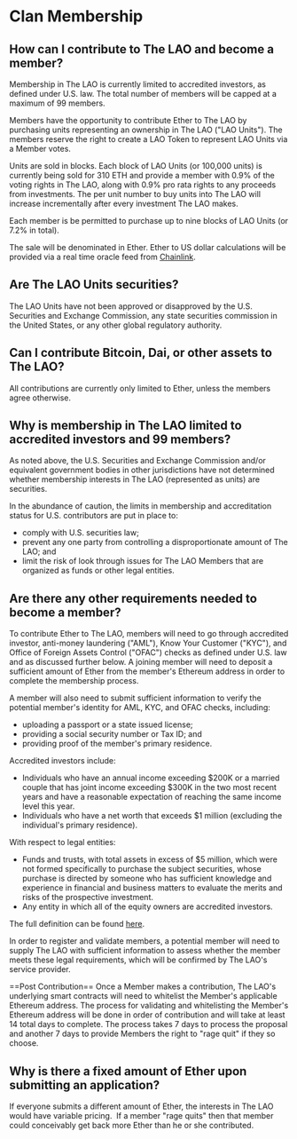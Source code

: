 # Clan Membership

## How can I contribute to The LAO and become a member?

Membership in The LAO is currently limited to accredited investors, as defined under U.S. law. The total number of members will be capped at a maximum of 99 members.

Members have the opportunity to contribute Ether to The LAO by purchasing units representing an ownership in The LAO ("LAO Units"). The members reserve the right to create a LAO Token to represent LAO Units via a Member votes.

Units are sold in blocks. Each block of LAO Units (or 100,000 units) is currently being sold for 310 ETH and provide a member with 0.9% of the voting rights in The LAO, along with 0.9% pro rata rights to any proceeds from investments. The per unit number to buy units into The LAO will increase incrementally after every investment The LAO makes.

Each member is be permitted to purchase up to nine blocks of LAO Units (or 7.2% in total).

The sale will be denominated in Ether. Ether to US dollar calculations will be provided via a real time oracle feed from [Chainlink](https://chain.link/).

## Are The LAO Units securities?

The LAO Units have not been approved or disapproved by the U.S. Securities and Exchange Commission, any state securities commission in the United States, or any other global regulatory authority.

## Can I contribute Bitcoin, Dai, or other assets to The LAO?

All contributions are currently only limited to Ether, unless the members agree otherwise.

## Why is membership in The LAO limited to accredited investors and 99 members?

As noted above, the U.S. Securities and Exchange Commission and/or equivalent government bodies in other jurisdictions have not determined whether membership interests in The LAO (represented as units) are securities.

In the abundance of caution, the limits in membership and accreditation status for U.S. contributors are put in place to:

- comply with U.S. securities law;
- prevent any one party from controlling a disproportionate amount of The LAO; and
- limit the risk of look through issues for The LAO Members that are organized as funds or other legal entities.

## Are there any other requirements needed to become a member?

To contribute Ether to The LAO, members will need to go through accredited investor, anti-money laundering ("AML"), Know Your Customer ("KYC"), and Office of Foreign Assets Control ("OFAC") checks as defined under U.S. law and as discussed further below. A joining member will need to deposit a sufficient amount of Ether from the member's Ethereum address in order to complete the membership process.

A member will also need to submit sufficient information to verify the potential member's identity for AML, KYC, and OFAC checks, including:

- uploading a passport or a state issued license;
- providing a social security number or Tax ID; and
- providing proof of the member's primary residence.

Accredited investors include:

- Individuals who have an annual income exceeding $200K or a married couple that has joint income exceeding $300K in the two most recent years and have a reasonable expectation of reaching the same income level this year.
- Individuals who have a net worth that exceeds \$1 million (excluding the individual's primary residence).

With respect to legal entities:

- Funds and trusts, with total assets in excess of \$5 million, which were not formed specifically to purchase the subject securities, whose purchase is directed by someone who has sufficient knowledge and experience in financial and business matters to evaluate the merits and risks of the prospective investment.
- Any entity in which all of the equity owners are accredited investors.

The full definition can be found [here](https://www.sec.gov/fast-answers/answers-accredhtm.html).

In order to register and validate members, a potential member will need to supply The LAO with sufficient information to assess whether the member meets these legal requirements, which will be confirmed by The LAO's service provider.

==Post Contribution==
Once a Member makes a contribution, The LAO's underlying smart contracts will need to whitelist the Member's applicable Ethereum address. The process for validating and whitelisting the Member's Ethereum address will be done in order of contribution and will take at least 14 total days to complete. The process takes 7 days to process the proposal and another 7 days to provide Members the right to "rage quit" if they so choose.

## Why is there a fixed amount of Ether upon submitting an application?

If everyone submits a different amount of Ether, the interests in The LAO would have variable pricing.  If a member "rage quits" then that member could conceivably get back more Ether than he or she contributed.
